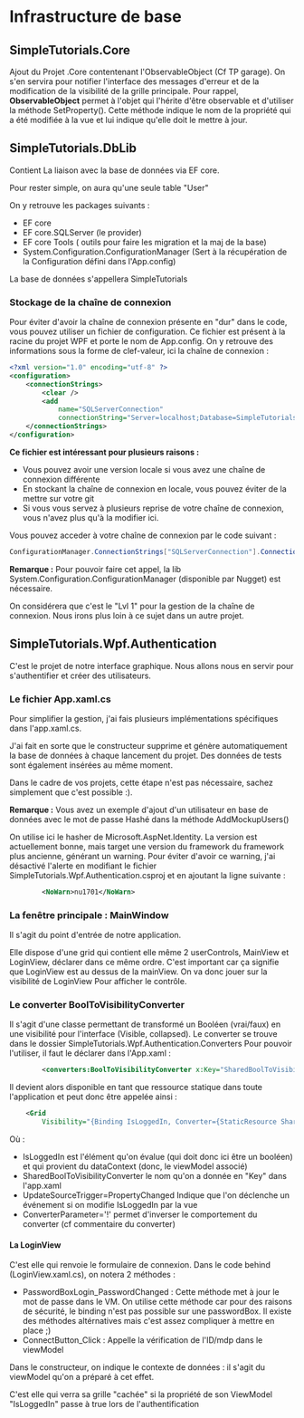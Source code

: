 ﻿# Infrastructure de base

## SimpleTutorials.Core
Ajout du Projet .Core contentenant l'ObservableObject (Cf TP garage).
On s'en servira pour notifier l'interface des messages d'erreur et de la modification de la visibilité de la grille principale.
Pour rappel,  __ObservableObject__ permet à l'objet qui l'hérite d'être observable et d'utiliser la méthode SetProperty(). Cette méthode indique le nom de la propriété qui a été modifiée à la vue et lui indique qu'elle doit le mettre à jour.


## SimpleTutorials.DbLib

Contient La liaison avec la base de données via EF core. 

Pour rester simple, on aura qu'une seule table "User"

On y retrouve les packages suivants : 
- EF core
- EF core.SQLServer (le provider)
- EF core Tools ( outils pour faire les migration et la maj de la base)
- System.Configuration.ConfigurationManager (Sert à la récupération de la Configuration défini dans l'App.config)

La base de données s'appellera SimpleTutorials

### Stockage de la chaîne de connexion

Pour éviter d'avoir la chaîne de connexion présente en "dur" dans le code, vous pouvez utiliser un fichier de configuration.
Ce fichier est présent à la racine du projet WPF et porte le nom de App.config. On y retrouve des informations sous la forme de clef-valeur, ici la chaîne de connexion :

```xml
<?xml version="1.0" encoding="utf-8" ?>
<configuration>
	<connectionStrings>
		<clear />
		<add
			name="SQLServerConnection"
			connectionString="Server=localhost;Database=SimpleTutorials;Trusted_Connection=True;TrustServerCertificate=True;"/>
	</connectionStrings>
</configuration>
```

__Ce fichier est intéressant pour plusieurs raisons :__
- Vous pouvez avoir une version locale si vous avez une chaîne de connexion différente
- En stockant la chaîne de connexion en locale, vous pouvez éviter de la mettre sur votre git
- Si vous vous servez à plusieurs reprise de votre chaîne de connexion, vous n'avez plus qu'à la modifier ici.

Vous pouvez acceder à votre chaîne de connexion par le code suivant :
```c#
ConfigurationManager.ConnectionStrings["SQLServerConnection"].ConnectionString;
```

__Remarque :__ Pour pouvoir faire cet appel, la lib System.Configuration.ConfigurationManager (disponible par Nugget) est nécessaire.

On considérera que c'est le "Lvl 1" pour la gestion de la chaîne de connexion. Nous irons plus loin à ce sujet dans un autre projet.


## SimpleTutorials.Wpf.Authentication

C'est le projet de notre interface graphique. Nous allons nous en servir pour s'authentifier et créer des utilisateurs. 

### Le fichier App.xaml.cs

Pour simplifier la gestion, j'ai fais plusieurs implémentations spécifiques dans l'app.xaml.cs.

J'ai fait en sorte que le constructeur supprime et génère automatiquement la base de données à chaque lancement du projet.
Des données de tests sont également insérées au même moment.

Dans le cadre de vos projets, cette étape n'est pas nécessaire, sachez simplement que c'est possible :).


__Remarque :__ Vous avez un exemple d'ajout d'un utilisateur en base de données avec le mot de passe Hashé dans la méthode  AddMockupUsers()

On utilise ici le hasher de Microsoft.AspNet.Identity. 
La version est actuellement bonne, mais target une version du framework du framework plus ancienne, générant un warning.
Pour éviter d'avoir ce warning, j'ai désactivé l'alerte en modifiant le fichier SimpleTutorials.Wpf.Authentication.csproj et en ajoutant la ligne suivante :

```xml
		<NoWarn>nu1701</NoWarn>
```

### La fenêtre principale : MainWindow

Il s'agit du point d'entrée de notre application. 

Elle dispose d'une grid qui contient elle même 2 userControls, MainView et LoginView, déclarer dans ce même ordre.
C'est important car ça signifie que LoginView est au dessus de la mainView. On va donc jouer sur la visibilité de LoginView Pour afficher le contrôle.


### Le converter BoolToVisibilityConverter
Il s'agit d'une classe permettant de transformé un Booléen (vrai/faux) en une visibilité pour l'interface (Visible, collapsed).
Le converter se trouve dans le dossier SimpleTutorials.Wpf.Authentication.Converters
Pour pouvoir l'utiliser, il faut le déclarer dans l'App.xaml : 
```xml 
        <converters:BoolToVisibilityConverter x:Key="SharedBoolToVisibilityConverter"/>
```

Il devient alors disponible en tant que ressource statique dans toute l'application et peut donc être appelée ainsi : 
```xml 
    <Grid
		Visibility="{Binding IsLoggedIn, Converter={StaticResource SharedBoolToVisibilityConverter}, UpdateSourceTrigger=PropertyChanged, ConverterParameter='!'}">
```
Où :
- IsLoggedIn est l'élément qu'on évalue (qui doit donc ici être un booléen) et qui provient du dataContext (donc, le viewModel associé)
- SharedBoolToVisibilityConverter le nom qu'on a donnée en "Key" dans l'app.xaml
- UpdateSourceTrigger=PropertyChanged Indique que l'on déclenche un événement si on modifie IsLoggedIn par la vue
- ConverterParameter='!' permet d'inverser le comportement du converter (cf commentaire du converter)


#### La LoginView
C'est elle qui renvoie le formulaire de connexion. Dans le code behind (LoginView.xaml.cs), on notera 2 méthodes :
- PasswordBoxLogin_PasswordChanged : Cette méthode met à jour le mot de passe dans le VM. On utilise cette méthode car pour des raisons de sécurité, le binding n'est pas possible sur une passwordBox. Il existe des méthodes altérnatives mais c'est assez compliquer à mettre en place ;)
- ConnectButton_Click : Appelle la vérification de l'ID/mdp dans le viewModel

Dans le constructeur, on indique le contexte de données : il s'agit du viewModel qu'on a préparé à cet effet.

C'est elle qui verra sa grille "cachée" si la propriété de son ViewModel "IsLoggedIn" passe à true lors de l'authentification
